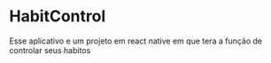 # HabitControl
Esse aplicativo e um projeto em react native em que tera a função de controlar seus habitos
